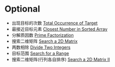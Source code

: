 # Optional
- 出现目标的次数 [Total Occurrence of Target](https://www.lintcode.com/problem/462/)  
- 最接近目标元素 [Closest Number in Sorted Array](https://www.lintcode.com/problem/459/)  
- 分解质因数 [Prime Factorization](https://www.lintcode.com/problem/235/)  
- 搜索二维矩阵 [Search a 2D Matrix](https://www.lintcode.com/problem/28/)  
- 两数相除 [Divide Two Integers](https://www.lintcode.com/problem/414/)  
- 目标范围 [Search for a Range](https://www.lintcode.com/problem/61/)  
- 搜索二维矩阵(行列各自排序) [Search a 2D Matrix II](https://www.lintcode.com/problem/38/)  
